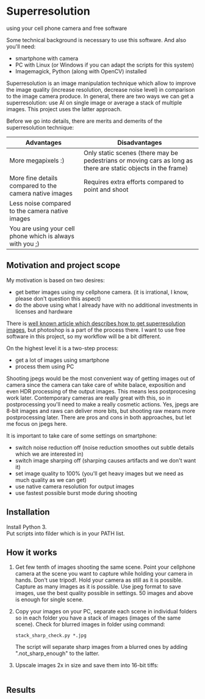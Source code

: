 # Superresolution
using your cell phone camera and free software

Some technical background is necessary to use this software. And also you'll need:
* smartphone with camera
* PC with Linux (or Windows if you can adapt the scripts for this system)
* Imagemagick, Python (along with OpenCV) installed

Superresolution is an image manipulation technique which allow to improve the image quality (increase resolution, decrease noise level) in comparison to the image camera produce. In general, there are two ways we can get a superresolution: use AI on single image or average a stack of multiple images. This project uses the latter approach.

Before we go into details, there are merits and demerits of the superresolution technique:

| Advantages | Disadvantages |
| ----------- | ----------- |
| More megapixels :) | Only static scenes (there may be pedestrians or moving cars as long as there are static objects in the frame) |
| More fine details compared to the camera native images | Requires extra efforts compared to point and shoot | 
| Less noise compared to the camera native images | |
| You are using your cell phone which is always with you ;) ||

## Motivation and project scope

My motivation is based on two desires:
* get better images using my cellphone camera. (it is irrational, I know, please don't question this aspect)
* do the above using what I already have with no additional investments in licenses and hardware

There is [well known article which describes how to get superresolution images](https://petapixel.com/2015/02/21/a-practical-guide-to-creating-superresolution-photos-with-photoshop/), but photoshop is a part of the process there. I want to use free software in this project, so my workflow will be a bit different.

On the highest level it is a two-step process:
* get a lot of images using smartphone
* process them using PC

Shooting jpegs would be the most convenient way of getting images out of camera since the camera can take care of white balace, exposition and even HDR processing of the output images. This means less postprocesing work later. Contemporary cameras are really great with this, so in postprocessing you'll need to make a really cosmetic actions. Yes, jpegs are 8-bit images and raws can deliver more bits, but shooting raw means more postprocessing later. There are pros and cons in both approaches, but let me focus on jpegs here.

It is important to take care of some settings on smartphone:
* switch noise reduction off (noise reduction smoothes out subtle details which we are interested in)
* switch image sharping off (sharping causes artifacts and we don't want it)
* set image quality to 100% (you'll get heavy images but we need as much quality as we can get)
* use native camera resolution for output images
* use fastest possible burst mode during shooting

## Installation

Install Python 3.\
Put scripts into filder which is in your PATH list.

## How it works

1. Get few tenth of images shooting the same scene.
Point your cellphone camera at the scene you want to capture while holding your camera in hands. Don't use tripod!. Hold your camera as still as it is possible. Capture as many images as it is possible. Use jpeg format to save images, use the best quality possible in settings. 50 images and above is enough for single scene.

2. Copy your images on your PC, separate each scene in individual folders so in each folder you have a stack of images (images of the same scene). Check for blurred images in folder using command:
   ```
   stack_sharp_check.py *.jpg
   ```
   The script will separate sharp images from a blurred ones by adding ".not_sharp_enough" to the latter.

4. Upscale images 2x in size and save them into 16-bit tiffs:
   ```
   ```


## Results
